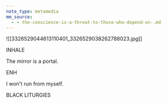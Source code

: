 ```yaml
---
note_type: metamedia
mm_source:
  - - the-conscience-is-a-threat-to-those-who-depend-on-.md
---
```


![[3326529044613110401_3326529038262788023.jpg]]

INHALE

The mirror is a portal.

ENH

I won't run from myself.

BLACK LITURGIES

